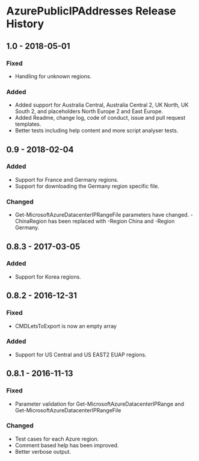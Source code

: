 # AzurePublicIPAddresses Release History

## 1.0 - 2018-05-01

### Fixed

* Handling for unknown regions.

### Added

* Added support for Australia Central, Australia Central 2, UK North, UK South 2, and placeholders North Europe 2 and East Europe.
* Added Readme, change log,  code of conduct, issue and pull request templates.
* Better tests including help content and more script analyser tests.

## 0.9 - 2018-02-04

### Added

* Support for France and Germany regions.
* Support for downloading the Germany region specific file.

### Changed

* Get-MicrosoftAzureDatacenterIPRangeFile parameters have changed. -ChinaRegion has been replaced with -Region China and -Region Germany.

## 0.8.3 - 2017-03-05

### Added

* Support for Korea regions.

## 0.8.2 - 2016-12-31

### Fixed

* CMDLetsToExport is now an empty array

### Added

* Support for US Central and US EAST2 EUAP regions.

## 0.8.1 - 2016-11-13

### Fixed

* Parameter validation for Get-MicrosoftAzureDatacenterIPRange and Get-MicrosoftAzureDatacenterIPRangeFile

### Changed

* Test cases for each Azure region.
* Comment based help has been improved.
* Better verbose output.
